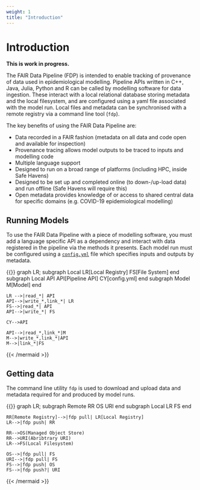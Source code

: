 ```yaml
---
weight: 1
title: "Introduction"
---
```


# Introduction

**This is work in progress.**

The FAIR Data Pipeline (FDP) is intended to enable tracking of provenance of data used in epidemiological modelling. Pipeline APIs written in C++, Java, Julia, Python and R can be called by modelling software for data ingestion. These interact with a local relational database storing metadata and the local filesystem, and are configured using a yaml file associated with the model run. Local files and metadata can be synchronised with a remote registry via a command line tool (`fdp`).

The key benefits of using the FAIR Data Pipeline are:

- Data recorded in a FAIR fashion (metadata on all data and code open and available for inspection)
- Provenance tracing allows model outputs to be traced to inputs and modelling code
- Multiple language support
- Designed to run on a broad range of platforms (including HPC, inside Safe Havens)
- Designed to be set up and completed online (to down-/up-load data) and run offline (Safe Havens will require this)
- Open metadata provides knowledge of or access to shared central data for specific domains (e.g. COVID-19 epidemiological modelling)

## Running Models

To use the FAIR Data Pipeline with a piece of modelling software, you must add a language specific API as a dependency and interact with data registered in the pipeline via the methods it presents. Each model run must be configured using a [`config.yml`](../interface/_index.md) file which specifies inputs and outputs by metadata.

{{<mermaid align="left">}}
graph LR;
    subgraph Local
        LR[Local Registry]
        FS[File System]
    end
    subgraph Local API
        API[Pipeline API]
        CY[config.yml]
    end
    subgraph Model
        M[Model]
    end
 
    LR -->|read_*| API
    API-->|write_*,link_*| LR
    FS-->|read_*| API
    API-->|write_*| FS

    CY-->API

    API-->|read_*,link_*|M
    M-->|write_*,link_*|API
    M-->|link_*|FS

{{< /mermaid >}}

## Getting data

The command line utility `fdp` is used to download and upload data and metadata required for and produced by model runs.

{{<mermaid align="left">}}
graph LR;
    subgraph Remote
        RR
        OS
        URI
    end
    subgraph Local
        LR
        FS
    end

    RR[Remote Registry]-->|fdp pull| LR[Local Registry]
    LR-->|fdp push| RR

    RR-->OS(Managed Object Store)
    RR-->URI(Abribtrary URI)
    LR-->FS(Local Filesystem)

    OS-->|fdp pull| FS
    URI-->|fdp pull| FS
    FS-->|fdp push| OS
    FS-->|fdp push?| URI

{{< /mermaid >}}
